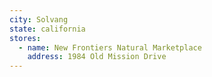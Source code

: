 ```yaml
---
city: Solvang
state: california
stores:
  - name: New Frontiers Natural Marketplace
    address: 1984 Old Mission Drive
---
```

